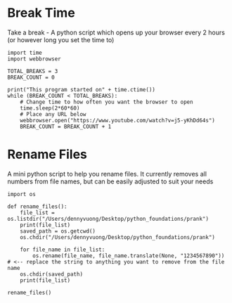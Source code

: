 # Break Time
Take a break - A python script which opens up your browser every 2 hours (or however long you set the time to)

```
import time
import webbrowser

TOTAL_BREAKS = 3
BREAK_COUNT = 0

print("This program started on" + time.ctime())
while (BREAK_COUNT < TOTAL_BREAKS):
    # Change time to how often you want the browser to open
    time.sleep(2*60*60)
    # Place any URL below
    webbrowser.open("https://www.youtube.com/watch?v=j5-yKhDd64s")
    BREAK_COUNT = BREAK_COUNT + 1
```

# Rename Files
A mini python script to help you rename files. It currently removes all numbers from file names, but can be easily adjusted to suit your needs

```
import os

def rename_files():
    file_list = os.listdir("/Users/dennyvuong/Desktop/python_foundations/prank")
    print(file_list)
    saved_path = os.getcwd()
    os.chdir("/Users/dennyvuong/Desktop/python_foundations/prank")

    for file_name in file_list:
        os.rename(file_name, file_name.translate(None, "1234567890")) # <-- replace the string to anything you want to remove from the file name
    os.chdir(saved_path)
    print(file_list)

rename_files()

```
